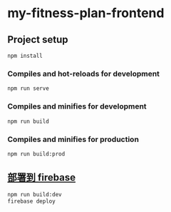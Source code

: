 # my-fitness-plan-frontend

## Project setup
```
npm install
```

### Compiles and hot-reloads for development
```
npm run serve
```

### Compiles and minifies for development
```
npm run build
```

### Compiles and minifies for production
```
npm run build:prod
```

## [部署到 firebase](https://my-fitness-pal-plus.web.app)

```bash
npm run build:dev
firebase deploy
```

